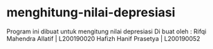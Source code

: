 # menghitung-nilai-depresiasi

Program ini dibuat untuk mengitung nilai depresiasi
Di buat oleh :  Rifqi Mahendra Allatif | L200190020
                Hafizh Hanif Prasetya  | L200190052
